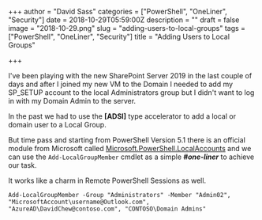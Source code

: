 +++
author = "David Sass"
categories = ["PowerShell", "OneLiner", "Security"]
date = 2018-10-29T05:59:00Z
description = ""
draft = false
image = "2018-10-29.png"
slug = "adding-users-to-local-groups"
tags = ["PowerShell", "OneLiner", "Security"]
title = "Adding Users to Local Groups"

+++


I've been playing with the new SharePoint Server 2019 in the last  couple of days and after I joined my new VM to the Domain I needed to  add my SP_SETUP account to the local Administrators group but I didn't want to log in with my Domain Admin to the server.

In the past we had to use the **[ADSI]** type accelerator to add a local or domain user to a Local Group.

But time pass and starting from PowerShell Version 5.1 there is an official module from Microsoft called [Microsoft.PowerShell.LocalAccounts](https://docs.microsoft.com/en-us/powershell/module/microsoft.powershell.localaccounts/?view=powershell-5.1) and we can use the `Add-LocalGroupMember` cmdlet as a simple ***#one-liner*** to achieve our task.

It works like a charm in Remote PowerShell Sessions as well.

```
Add-LocalGroupMember -Group "Administrators" -Member "Admin02", "MicrosoftAccount\username@Outlook.com", "AzureAD\DavidChew@contoso.com", "CONTOSO\Domain Admins"
```



